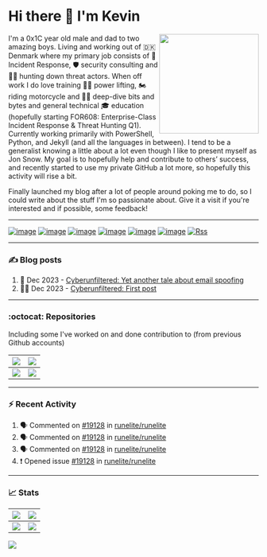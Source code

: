 # Hi there 👋 I'm Kevin

<img align="right" src="../data/assets/KevinTheMinion.webp" width=200px>

I'm a 0x1C year old male and dad to two amazing boys. Living and working out of 🇩🇰 Denmark where my primary job consists of 🚨 Incident Response, 🛡️ security consulting and 🕵️‍♂️ hunting down threat actors.
When off work I do love training 🏋️‍♂️ power lifting, 🏍️ riding motorcycle and 👨‍💻 deep-dive bits and bytes and general technical 🎓 education (hopefully starting FOR608: Enterprise-Class Incident Response & Threat Hunting Q1).
Currently working primarily with PowerShell, Python, and Jekyll (and all the languages in between). I tend to be a generalist knowing a little about a lot even though I like to present myself as Jon Snow.
My goal is to hopefully help and contribute to others’ success, and recently started to use my private GitHub a lot more, so hopefully this activity will rise a bit.

Finally launched my blog after a lot of people around poking me to do, so I could write about the stuff I'm so passionate about. Give it a visit if you're interested and if possible, some feedback!

---

[![image](https://img.shields.io/badge/Gmail-D14836?style=for-the-badge&logo=gmail&logoColor=whit)](mailto:kragh+gh@x64.dk)
[![image](https://img.shields.io/badge/GnuPG_Public_Key-333?style=for-the-badge&logo=GNU%20Privacy%20Guard&logoColor=0093DD)](https://blog.cyberunfiltered.com/public/pgp-key.txt)
[![image](https://img.shields.io/badge/LinkedIn-0077B5?style=for-the-badge&logo=linkedin&logoColor=white)](https://www.linkedin.com/in/kevinkragh/)
[![image](https://img.shields.io/badge/Twitter-1DA1F2?style=for-the-badge&logo=twitter&logoColor=white)](https://twitter.com/MrKr4gh)
[![image](https://img.shields.io/badge/WakaTime-000000?style=for-the-badge&logo=WakaTime&logoColor=white)](https://wakatime.com/@Kragh)
[![image](https://img.shields.io/badge/Spotify-1ED760?&style=for-the-badge&logo=spotify&logoColor=white)](https://open.spotify.com/user/113461030)
[![Rss](https://img.shields.io/badge/rss-F88900?style=for-the-badge&logo=rss&logoColor=white)](https://blog.cyberunfiltered.com/feed)

---

### ✍️ Blog posts

<!-- BLOG-POST-LIST:START -->
1. 🔎 Dec 2023 - [Cyberunfiltered: Yet another tale about email spoofing](https://blog.cyberunfiltered.com/posts/a-tale-about-email-spoofing/)
1. 👨‍💻 Dec 2023 - [Cyberunfiltered: First post](https://blog.cyberunfiltered.com/posts/first-post/)<!-- BLOG-POST-LIST:END -->

---

### :octocat: Repositories

Including some I've worked on and done contribution to (from previous Github accounts)

|[![](https://github-readme-stats.cyberunfiltered.com/api/pin?username=mrkragh&repo=Blog&theme=transparent&hide_border=true)](https://github.com/MrKragh/Blog)|[![](https://github-readme-stats.cyberunfiltered.com/api/pin?username=mrkragh&repo=PSBucket&theme=transparent&hide_border=true)](https://github.com/MrKragh/PSBucket)|
|---|---|
|[![](https://github-readme-stats.cyberunfiltered.com/api/pin?username=crowdstrike&repo=psfalcon&theme=transparent&hide_border=true)](https://github.com/CrowdStrike/psfalcon)|[![](https://github-readme-stats.cyberunfiltered.com/api/pin?username=humio&repo=fdr2humio&theme=transparent&hide_border=true)](https://github.com/humio/fdr2humio)|

---

### ⚡ Recent Activity

<!--START_SECTION:activity-->
1. 🗣 Commented on [#19128](https://github.com/runelite/runelite/issues/19128#issuecomment-3046576760) in [runelite/runelite](https://github.com/runelite/runelite)
2. 🗣 Commented on [#19128](https://github.com/runelite/runelite/issues/19128#issuecomment-3046402182) in [runelite/runelite](https://github.com/runelite/runelite)
3. 🗣 Commented on [#19128](https://github.com/runelite/runelite/issues/19128#issuecomment-3046379568) in [runelite/runelite](https://github.com/runelite/runelite)
4. ❗ Opened issue [#19128](https://github.com/runelite/runelite/issues/19128) in [runelite/runelite](https://github.com/runelite/runelite)
<!--END_SECTION:activity-->

--- 

### 📈 Stats

|![](https://github-readme-stats.cyberunfiltered.com/api?username=mrkragh&theme=transparent&hide_border=true)|![](https://github-readme-streak-stats.herokuapp.com/?user=mrkragh&theme=transparent&hide_border=true)|
|:--:|:---:|
|![](https://github-readme-stats.cyberunfiltered.com/api/top-langs?username=mrkragh&layout=donut-vertical&theme=transparent&hide_border=true)|![](https://github-readme-stats.cyberunfiltered.com/api/wakatime?username=Kragh&theme=transparent&hide_border=true)|

![](/../data/assets/contribution.svg)

<!--
**MrKragh/MrKragh** is a ✨ _special_ ✨ repository because its `README.md` (this file) appears on your GitHub profile.

Here are some ideas to get you started:

- 🔭 I’m currently working on ...
- 🌱 I’m currently learning ...
- 👯 I’m looking to collaborate on ...
- 🤔 I’m looking for help with ...
- 💬 Ask me about ...
- 📫 How to reach me: ...
- 😄 Pronouns: ...
- ⚡ Fun fact: ...
-->
